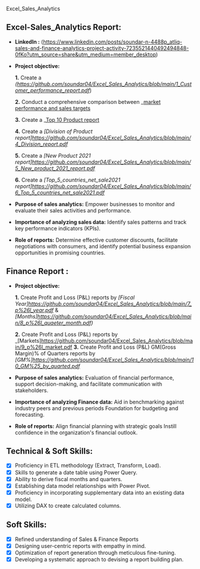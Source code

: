 Excel_Sales_Analytics
## Excel-Sales_Analytics Report: 

- **LinkedIn :** (https://www.linkedin.com/posts/soundar-n-4488p_atliq-sales-and-finance-analytics-project-activity-7235521440492494848-0fKo?utm_source=share&utm_medium=member_desktop)

- **Project objective:** 

    **1.** Create a _(https://github.com/soundar04/Excel_Sales_Analytics/blob/main/1_Customer_performance_report.pdf_) 

    **2.** Conduct a comprehensive comparison between _[market performance and sales targets](https://github.com/soundar04/Excel_Sales_Analytics/blob/main/2_MarketPerformance_report.pdf_)

    **3.** Create a _[Top 10 Product report](https://github.com/soundar04/Excel_Sales_Analytics/blob/main/3_Top10_product%20(1).pdf_Link)

    **4.** Create a _[Division of Product report]https://github.com/soundar04/Excel_Sales_Analytics/blob/main/4_Division_report.pdf_

    **5.** Create a _[New Product 2021 report]https://github.com/soundar04/Excel_Sales_Analytics/blob/main/5_New_product_2021_report.pdf_

    **6.** Create a _[Top_5_countries_net_sale2021 report]https://github.com/soundar04/Excel_Sales_Analytics/blob/main/6_Top_5_countries_net_sale2021.pdf_ 
  

- **Purpose of sales analytics:** Empower businesses to monitor and evaluate their sales activities and performance.

- **Importance of analyzing sales data:** Identify sales patterns and track key performance indicators (KPIs).

- **Role of reports:** Determine effective customer discounts, facilitate negotiations with consumers, and identify potential business expansion opportunities in promising countries.




## Finance Report :

- **Project objective:** 

    **1.** Create Profit and Loss (P&L) reports by _[Fiscal Year]https://github.com/soundar04/Excel_Sales_Analytics/blob/main/7_p%26l_year.pdf_ & _[Months]https://github.com/soundar04/Excel_Sales_Analytics/blob/main/8_p%26l_quaeter_month.pdf)_ 

   **2.** Create Profit and Loss (P&L) reports by _[Markets]https://github.com/soundar04/Excel_Sales_Analytics/blob/main/9_p%26l_market.pdf
   **3.** Create Profit and Loss (P&L) GM(Gross Margin)% of Quarters reports by _[GM%]https://github.com/soundar04/Excel_Sales_Analytics/blob/main/10_GM%25_by_quarted.pdf_
  

- **Purpose of sales analytics:** Evaluation of financial performance, support decision-making, and facilitate communication with stakeholders.

- **Importance of analyzing Finance data:** Aid in benchmarking against industry peers and previous periods Foundation for budgeting and forecasting.

- **Role of reports:** Align financial planning with strategic goals Instill confidence in the organization's financial outlook.



## Technical & Soft Skills:
- [x]	Proficiency in ETL methodology (Extract, Transform, Load).
- [x]	Skills to generate a date table using Power Query.
- [x]	Ability to derive fiscal months and quarters.
- [x]	Establishing data model relationships with Power Pivot.
- [x]	Proficiency in incorporating supplementary data into an existing data model.
- [x]	Utilizing DAX to create calculated columns.

## Soft Skills:
- [x]	Refined understanding of Sales & Finance Reports
- [x]	Designing user-centric reports with empathy in mind.
- [x]	Optimization of report generation through meticulous fine-tuning.
- [x]	Developing a systematic approach to devising a report building plan.
